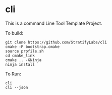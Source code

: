 # cli

This is a command Line Tool Template Project.


To build:

```
git clone https://github.com/StratifyLabs/cli
cmake -P bootstrap.cmake
source profile.sh
cd cmake_link
cmake .. -GNinja
ninja install
```

To Run:

```
cli
cli --json
```
